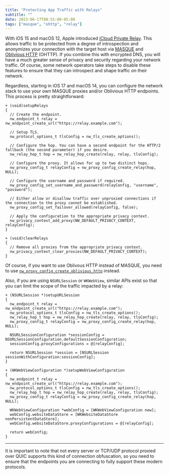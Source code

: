 ```yaml
---
title: "Protecting App Traffic with Relays"
subtitle: ""
date: 2023-06-17T08:55:00-05:00
tags: ["masque", "ohttp", "relay"]
---
```


With iOS 15 and macOS 12, Apple introduced [iCloud Private Relay](https://support.apple.com/en-us/HT212614). This allows traffic to be protected from a degree of introspection and anonymizes your connection with the target host via [MASQUE](https://ietf-wg-masque.github.io/draft-ietf-masque-ip-proxy-reqs/draft-ietf-masque-ip-proxy-reqs.html) and [Oblivious HTTP](https://ietf-wg-ohai.github.io/oblivious-http/draft-ietf-ohai-ohttp.html) (OHTTP). If you combine this with encrypted DNS, you will have a much greater sense of privacy and security regarding your network traffic. Of course, some network operators take steps to disable these features to ensure that they can introspect and shape traffic on their network.

Regardless, starting in iOS 17 and macOS 14, you can configure the network stack to use your own MASQUE proxies and/or Oblivious HTTP endpoints. This process is pretty straightforward:

```obj-c
+ (void)setupRelays
{
  // Create the endpoint.
  nw_endpoint_t relay = nw_endpoint_create_url("https://relay.example.com");

  // Setup TLS.
  nw_protocol_options_t tlsConfig = nw_tls_create_options();
  
  // Configure the hop. You can have a second endpoint for the HTTP/2 fallback (the second parameter) if you desire.
  nw_relay_hop_t hop = nw_relay_hop_create(relay, relay, tlsConfig);

  // Configure the proxy. It allows for up to two distinct hops.
  nw_proxy_config_t relayConfig = nw_proxy_config_create_relay(hop, NULL);

  // Configure the username and password if required.
  nw_proxy_config_set_username_and_password(relayConfig, "username", "password");

  // Either allow or disallow traffic over unproxied connections if the connection to the proxy cannot be established.
  nw_proxy_config_set_failover_allowed(relayConfig, false);

  // Apply the configuration to the appropriate privacy context.
  nw_privacy_context_add_proxy(NW_DEFAULT_PRIVACY_CONTEXT, relayConfig);
}

+ (void)clearRelays
{
  // Remove all proxies from the appropriate privacy context.
  nw_privacy_context_clear_proxies(NW_DEFAULT_PRIVACY_CONTEXT);
}
```
Of course, if you want to use Oblivous HTTP instead of MASQUE, you need to use [`nw_proxy_config_create_oblivious_http`](https://developer.apple.com/documentation/network/4172961-nw_proxy_config_create_oblivious) instead.

Also, if you are using `NSURLSession` or `WKWebView`, similar APIs exist so that you can limit the scope of the traffic impacted by a relay:

```obj-c
+ (NSURLSession *)setupURLSession
{
  nw_endpoint_t relay = nw_endpoint_create_url("https://relay.example.com");
  nw_protocol_options_t tlsConfig = nw_tls_create_options();
  nw_relay_hop_t hop = nw_relay_hop_create(relay, relay, tlsConfig);
  nw_proxy_config_t relayConfig = nw_proxy_config_create_relay(hop, NULL);
  
  NSURLSessionConfiguration *sessionConfig = NSURLSessionConfiguration.defaultSessionConfiguration;
  sessionConfig.proxyConfigurations = @[relayConfig];
  
  return NSURLSession *session = [NSURLSession sessionWithConfiguration:sessionConfig];
}

+ (WKWebViewConfiguration *)setupWebViewConfiguration
{
  nw_endpoint_t relay = nw_endpoint_create_url("https://relay.example.com");
  nw_protocol_options_t tlsConfig = nw_tls_create_options();
  nw_relay_hop_t hop = nw_relay_hop_create(relay, relay, tlsConfig);
  nw_proxy_config_t relayConfig = nw_proxy_config_create_relay(hop, NULL);
  
  WKWebViewConfiguration *webConfig = [WKWebViewConfiguration new];
  webConfig.websiteDataStore = [WKWebsiteDataStore nonPersistentDataStore];
  webConfig.websiteDataStore.proxyConfigurations = @[relayConfig];

  return webConfig;
}
```

---

It is important to note that not every server or TCP/UDP protocol proxied over QUIC supports this kind of connection obfuscation, so you need to ensure that the endpoints you are connecting to fully support these modern protocols.
